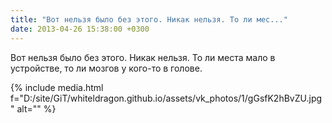 ```yaml
---
title: "Вот нельзя было без этого. Никак нельзя. То ли мес..."
date: 2013-04-26 15:38:00 +0300
---
```


Вот нельзя было без этого. Никак нельзя. То ли места мало в устройстве, то ли мозгов у кого-то в голове.

{% include media.html f="D:/site/GiT/whiteldragon.github.io/assets/vk_photos/1/gGsfK2hBvZU.jpg" alt="" %}
